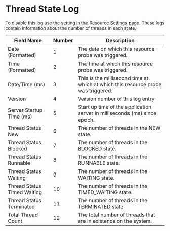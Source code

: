 # Thread State Log

To disable this log use the setting in the [Resource
Settings](../../Resources/Settings.md) page. These logs contain
information about the number of threads in each state.

|Field Name|Number|Description|
|--- |--- |--- |
|Date (Formatted)|1|The date on which this resource probe was triggered.|
|Time (Formatted)|2|The time at which this resource probe was triggered.|
|Date/Time (ms)|3|This is the millisecond time at which at which this resource probe was triggered.|
|Version|4|Version number of this log entry|
|Server Startup Time (ms)|5|Start up time of the application server in milliseconds (ms) since epoch.|
|Thread Status New|6|The number of threads in the NEW state.|
|Thread Status Blocked|7|The number of threads in the BLOCKED state.|
|Thread Status Runnable|8|The number of threads in the RUNNABLE state.|
|Thread Status Waiting|9|The number of threads in the WAITING state.|
|Thread Status Timed Waiting|10|The number of threads in the TIMED_WAITING state.|
|Thread Status Terminated|11|The number of threads in the TERMINATED state.|
|Total Thread Count|12|The total number of threads that are in existence on the system.|
